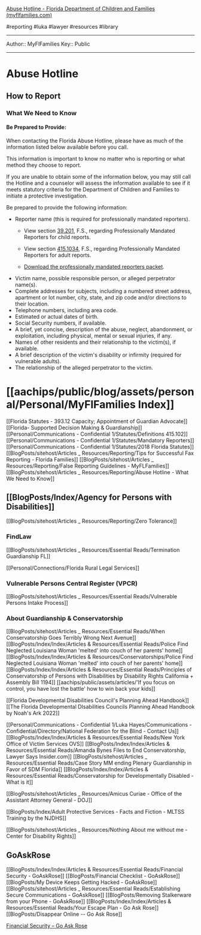
[Abuse Hotline - Florida Department of Children and Families (myflfamilies.com)](https://www.myflfamilies.com/service-programs/abuse-hotline/report/what-we-need-to-know.shtml)

#reporting #luka #lawyer #resources #library 

---
Author:: MyFlFamilies
Key:: Public

---

# Abuse Hotline

## How to Report

### What We Need to Know

#### Be Prepared to Provide:

When contacting the Florida Abuse Hotline, please have as much of the information listed below available before you call.

This information is important to know no matter who is reporting or what method they choose to report.

If you are unable to obtain some of the information below, you may still call the Hotline and a counselor will assess the information available to see if it meets statutory criteria for the Department of Children and Families to initiate a protective investigation.

Be prepared to provide the following information:

-   Reporter name (this is required for professionally mandated reporters).
    -   View section [39.201](http://leg.state.fl.us/Statutes/index.cfm?App_mode=Display_Statute&Search_String=&URL=0000-0099/0039/Sections/0039.201.html "Florida Statute 39.201"), F.S., regarding Professionally Mandated Reporters for child reports.
        
    -   View section [415.1034](http://leg.state.fl.us/Statutes/index.cfm?App_mode=Display_Statute&Search_String=&URL=0400-0499/0415/Sections/0415.1034.html "Florida Statute 415.1034"), F.S., regarding Professionally Mandated Reporters for adult reports.
        
    -   [Download the professionally mandated reporters packet](https://www.myflfamilies.com/service-programs/abuse-hotline/docs/mandatedreporters.pdf "Download the professionally mandated reporters packet").
-   Victim name, possible responsible person, or alleged perpetrator name(s). 
-   Complete addresses for subjects, including a numbered street address, apartment or lot number, city, state, and zip code and/or directions to their location.
-   Telephone numbers, including area code.
-   Estimated or actual dates of birth.
-   Social Security numbers, if available.
-   A brief, yet concise, description of the abuse, neglect, abandonment, or exploitation, including physical, mental or sexual injuries, if any.
-   Names of other residents and their relationship to the victim(s), if available.
-   A brief description of the victim's disability or infirmity (required for vulnerable adults).
-   The relationship of the alleged perpetrator to the victim.
# [[aachips/public/blog/assets/personal/Personal/MyFlFamilies Index]]

[[Florida Statutes - 393.12 Capacity; Appointment of Guardian Advocate]]
[[Florida- Supported Decision Making & Guardianship]]
[[Personal/Communications - Confidential 1/Statutes/Definitions 415.102]]
[[Personal/Communications - Confidential 1/Statutes/Mandatory Reporters]]
[[Personal/Communications - Confidential 1/Statutes/2018 Florida Statutes]]
[[BlogPosts/sitehost/Articles _ Resources/Reporting/Tips for Successful Fax Reporting - Florida Families]]
[[BlogPosts/sitehost/Articles _ Resources/Reporting/False Reporting Guidelines - MyFLFamilies]]
[[BlogPosts/sitehost/Articles _ Resources/Reporting/Abuse Hotline - What We Need to Know]]

## [[BlogPosts/Index/Agency for Persons with Disabilities]]
[[BlogPosts/sitehost/Articles _ Resources/Reporting/Zero Tolerance]]

### FindLaw
[[BlogPosts/sitehost/Articles _ Resources/Essential Reads/Termination Guardianship FL]]

[[Personal/Connections/Florida Rural Legal Services]]

### Vulnerable Persons Central Register (VPCR)
[[BlogPosts/sitehost/Articles _ Resources/Essential Reads/Vulnerable Persons Intake Process]]

### About Guardianship & Conservatorship
[[BlogPosts/sitehost/Articles _ Resources/Essential Reads/When Conservatorship Goes Terribly Wrong Next Avenue]]
[[BlogPosts/Index/Index/Articles & Resources/Essential Reads/Police Find Neglected Louisiana Woman 'melted' into couch of her parents' home]]
[[BlogPosts/Index/Index/Articles & Resources/Conservatorships/Police Find Neglected Louisiana Woman 'melted' into couch of her parents' home]]
[[BlogPosts/Index/Index/Articles & Resources/Essential Reads/Principles of Conservatorship of Persons with Disabilities by Disability Rights California + Assembly Bill 1194]]
[[aachips/public/assets/articles/'If you focus on control, you have lost the battle' how to win back your kids]]

[[Florida Developmental Disabilities Council's Planning Ahead Handbook]]
[[The Florida Developmental DIsabilities Councils Planning Ahead Handbook by Noah's Ark 2022]]



[[Personal/Communications - Confidential 1/Luka Hayes/Communications - Confidential/Directory/National Federation for the Blind - Contact Us]]
[[BlogPosts/Index/Index/Articles & Resources/Essential Reads/New York Office of Victim Services OVS]]
[[BlogPosts/Index/Index/Articles & Resources/Essential Reads/Amanda Bynes Files to End Conservatorship, Lawyer Says Insider.com]]
[[BlogPosts/sitehost/Articles _ Resources/Essential Reads/Case Story MM ending Plenary Guardianship in Favor of SDM Florida]]
[[BlogPosts/Index/Index/Articles & Resources/Essential Reads/Conservatorship for Developmentally Disabled - What is it]]

[[BlogPosts/sitehost/Articles _ Resources/Amicus Curiae - Office of the Assistant Attorney General - DOJ]]

[[BlogPosts/Index/Adult Protective Services - Facts and Fiction - MLTSS Training  by the NJDHS]]

[[BlogPosts/sitehost/Articles _ Resources/Nothing About me without me - Center for Disability Rights]]

## GoAskRose

[[BlogPosts/Index/Index/Articles & Resources/Essential Reads/Financial Security - GoAskRose]]
[[BlogPosts/Financial Checklist - GoAskRose]]
[[BlogPosts/My Device Keeps Getting Hacked - GoAskRose]]
[[BlogPosts/sitehost/Articles _ Resources/Essential Reads/Establishing Secure Communications - GoAskRose]]
[[BlogPosts/Removing Stalkerware from your Phone - GoAskRose]]
[[BlogPosts/Index/Index/Articles & Resources/Essential Reads/Your Escape Plan - Go Ask Rose]]
[[BlogPosts/Disappear Online -- Go Ask Rose]]

[Financial Security – Go Ask Rose](https://goaskrose.com/guide-financial-security/)